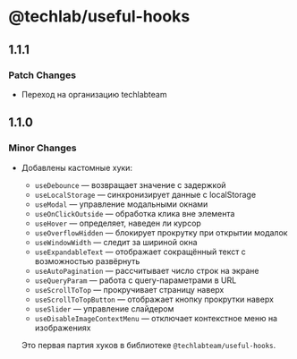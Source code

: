 # @techlab/useful-hooks

## 1.1.1

### Patch Changes

- Переход на организацию techlabteam

## 1.1.0

### Minor Changes

- Добавлены кастомные хуки:

  - `useDebounce` — возвращает значение с задержкой
  - `useLocalStorage` — синхронизирует данные с localStorage
  - `useModal` — управление модальными окнами
  - `useOnClickOutside` — обработка клика вне элемента
  - `useHover` — определяет, наведен ли курсор
  - `useOverflowHidden` — блокирует прокрутку при открытии модалок
  - `useWindowWidth` — следит за шириной окна
  - `useExpandableText` — отображает сокращённый текст с возможностью развёрнуть
  - `useAutoPagination` — рассчитывает число строк на экране
  - `useQueryParam` — работа с query-параметрами в URL
  - `useScrollToTop` — прокручивает страницу наверх
  - `useScrollToTopButton` — отображает кнопку прокрутки наверх
  - `useSlider` — управление слайдером
  - `useDisableImageContextMenu` — отключает контекстное меню на изображениях

  Это первая партия хуков в библиотеке `@techlabteam/useful-hooks`.
